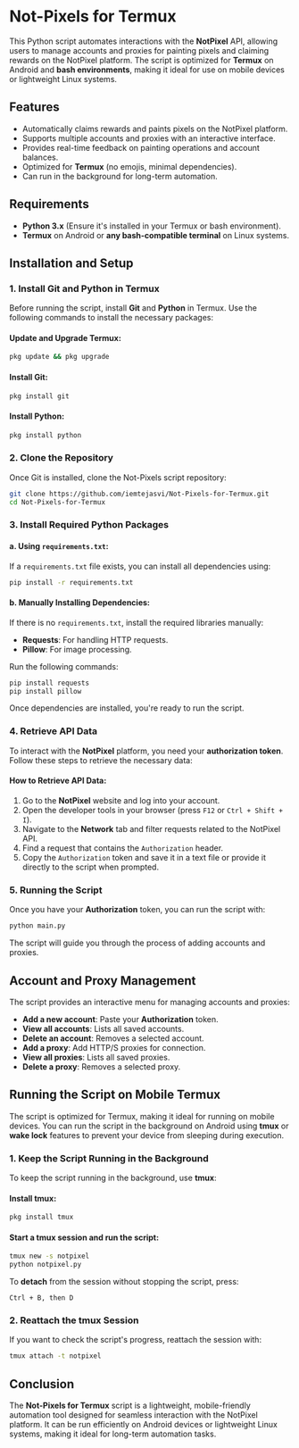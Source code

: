 # Not-Pixels for Termux

This Python script automates interactions with the **NotPixel** API, allowing users to manage accounts and proxies for painting pixels and claiming rewards on the NotPixel platform. The script is optimized for **Termux** on Android and **bash environments**, making it ideal for use on mobile devices or lightweight Linux systems.

## Features

- Automatically claims rewards and paints pixels on the NotPixel platform.
- Supports multiple accounts and proxies with an interactive interface.
- Provides real-time feedback on painting operations and account balances.
- Optimized for **Termux** (no emojis, minimal dependencies).
- Can run in the background for long-term automation.

## Requirements

- **Python 3.x** (Ensure it's installed in your Termux or bash environment).
- **Termux** on Android or **any bash-compatible terminal** on Linux systems.

## Installation and Setup

### 1. Install Git and Python in Termux

Before running the script, install **Git** and **Python** in Termux. Use the following commands to install the necessary packages:

#### Update and Upgrade Termux:

```bash
pkg update && pkg upgrade
```

#### Install Git:

```bash
pkg install git
```

#### Install Python:

```bash
pkg install python
```

### 2. Clone the Repository

Once Git is installed, clone the Not-Pixels script repository:

```bash
git clone https://github.com/iemtejasvi/Not-Pixels-for-Termux.git
cd Not-Pixels-for-Termux
```

### 3. Install Required Python Packages

#### a. Using `requirements.txt`:

If a `requirements.txt` file exists, you can install all dependencies using:

```bash
pip install -r requirements.txt
```

#### b. Manually Installing Dependencies:

If there is no `requirements.txt`, install the required libraries manually:

- **Requests**: For handling HTTP requests.
- **Pillow**: For image processing.

Run the following commands:

```bash
pip install requests
pip install pillow
```

Once dependencies are installed, you're ready to run the script.

### 4. Retrieve API Data

To interact with the **NotPixel** platform, you need your **authorization token**. Follow these steps to retrieve the necessary data:

#### How to Retrieve API Data:

1. Go to the **NotPixel** website and log into your account.
2. Open the developer tools in your browser (press `F12` or `Ctrl + Shift + I`).
3. Navigate to the **Network** tab and filter requests related to the NotPixel API.
4. Find a request that contains the `Authorization` header.
5. Copy the `Authorization` token and save it in a text file or provide it directly to the script when prompted.

### 5. Running the Script

Once you have your **Authorization** token, you can run the script with:

```bash
python main.py
```

The script will guide you through the process of adding accounts and proxies.

## Account and Proxy Management

The script provides an interactive menu for managing accounts and proxies:

- **Add a new account**: Paste your **Authorization** token.
- **View all accounts**: Lists all saved accounts.
- **Delete an account**: Removes a selected account.
- **Add a proxy**: Add HTTP/S proxies for connection.
- **View all proxies**: Lists all saved proxies.
- **Delete a proxy**: Removes a selected proxy.

## Running the Script on Mobile Termux

The script is optimized for Termux, making it ideal for running on mobile devices. You can run the script in the background on Android using **tmux** or **wake lock** features to prevent your device from sleeping during execution.

### 1. Keep the Script Running in the Background

To keep the script running in the background, use **tmux**:

#### Install tmux:

```bash
pkg install tmux
```

#### Start a tmux session and run the script:

```bash
tmux new -s notpixel
python notpixel.py
```

To **detach** from the session without stopping the script, press:

```
Ctrl + B, then D
```

### 2. Reattach the tmux Session

If you want to check the script's progress, reattach the session with:

```bash
tmux attach -t notpixel
```

## Conclusion

The **Not-Pixels for Termux** script is a lightweight, mobile-friendly automation tool designed for seamless interaction with the NotPixel platform. It can be run efficiently on Android devices or lightweight Linux systems, making it ideal for long-term automation tasks.
